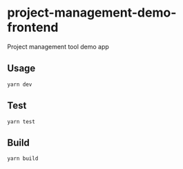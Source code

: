 # project-management-demo-frontend
Project management tool demo app

## Usage

```
yarn dev
```

## Test
```
yarn test
```

## Build
```
yarn build
```
